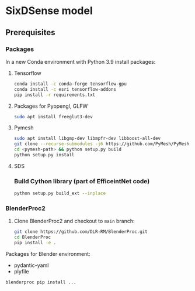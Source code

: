 # SixDSense model

## Prerequisites
### Packages
In a new Conda environment with Python 3.9 install packages:
1. Tensorflow
   ```sh
   conda install -c conda-forge tensorflow-gpu
   conda install -c esri tensorflow-addons
   pip install -r requirements.txt
   ```
2. Packages for Pyopengl, GLFW
   ```sh
   sudo apt install freeglut3-dev
   ```
3. Pymesh
    ```sh
    sudo apt install libgmp-dev libmpfr-dev libboost-all-dev
    git clone --recurse-submodules -j6 https://github.com/PyMesh/PyMesh.git <pymesh-path>
    cd <pymesh-path> && python setup.py build
    python setup.py install
    ```
4. SDS
   ### Build Cython library (part of EfficeintNet code)
   ```sh
   python setup.py build_ext --inplace
   ```

### BlenderProc2
1. Clone BlenderProc2 and checkout to `main` branch:
    ```sh
    git clone https://github.com/DLR-RM/BlenderProc.git
    cd BlenderProc
    pip install -e .
    ```


Packages for Blender environment:
 - pydantic-yaml
 - plyfile

```sh
blenderproc pip install ...
```

